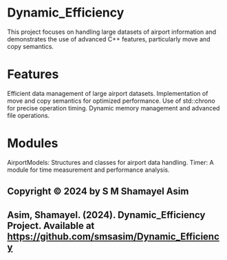 # Dynamic_Efficiency
This project focuses on handling large datasets of airport information and demonstrates the use of advanced C++ features, particularly move and copy semantics.

# Features
Efficient data management of large airport datasets.
Implementation of move and copy semantics for optimized performance.
Use of std::chrono for precise operation timing.
Dynamic memory management and advanced file operations.

# Modules
AirportModels: Structures and classes for airport data handling.
Timer: A module for time measurement and performance analysis.

## Copyright © 2024 by S M Shamayel Asim
## Asim, Shamayel. (2024). Dynamic_Efficiency Project. Available at https://github.com/smsasim/Dynamic_Efficiency
